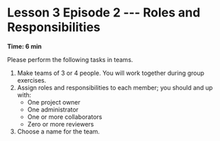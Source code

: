 # Lesson 3 Episode 2 ---  Roles and Responsibilities 
**Time: 6 min**

Please perform the following tasks in teams.

1. Make teams of 3 or 4 people. You will work together during group exercises.
2. Assign roles and responsibilities to each member; you should and up with:
    - One project owner
    - One administrator
    - One or more collaborators
    - Zero or more reviewers
3. Choose a name for the team.